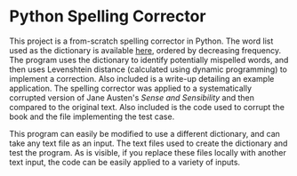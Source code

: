 # Python Spelling Corrector

This project is a from-scratch spelling corrector in Python. The word list used as the dictionary is available [here](https://raw.githubusercontent.com/first20hours/google-10000-english/master/google-10000-english.txt), ordered by decreasing frequency. The program uses the dictionary to identify potentially mispelled words, and then uses Levenshtein distance (calculated using dynamic programming) to implement a correction. Also included is a write-up detailing an example application. The spelling corrector was applied to a systematically corrupted version of Jane Austen's *Sense and Sensibility* and then compared to the original text. Also included is the code used to corrupt the book and the file implementing the test case.

This program can easily be modified to use a different dictionary, and can take any text file as an input. The text files used to create the dictionary and test the program. As is visible, if you replace these files locally with another text input, the code can be easily applied to a variety of inputs.
